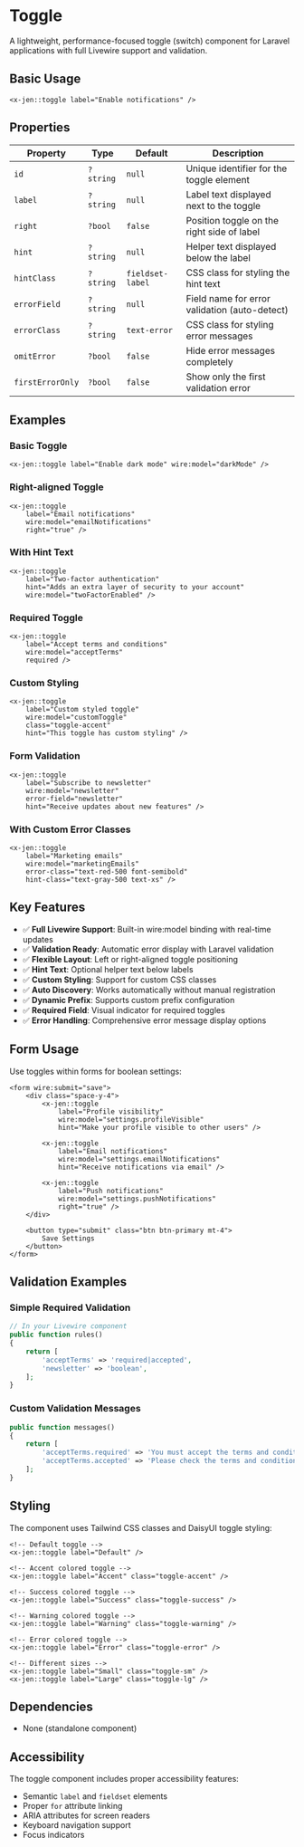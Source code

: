 # Toggle

A lightweight, performance-focused toggle (switch) component for Laravel applications with full Livewire support and validation.

## Basic Usage

```blade
<x-jen::toggle label="Enable notifications" />
```

## Properties

| Property         | Type      | Default          | Description                                   |
| ---------------- | --------- | ---------------- | --------------------------------------------- |
| `id`             | `?string` | `null`           | Unique identifier for the toggle element      |
| `label`          | `?string` | `null`           | Label text displayed next to the toggle       |
| `right`          | `?bool`   | `false`          | Position toggle on the right side of label    |
| `hint`           | `?string` | `null`           | Helper text displayed below the label         |
| `hintClass`      | `?string` | `fieldset-label` | CSS class for styling the hint text           |
| `errorField`     | `?string` | `null`           | Field name for error validation (auto-detect) |
| `errorClass`     | `?string` | `text-error`     | CSS class for styling error messages          |
| `omitError`      | `?bool`   | `false`          | Hide error messages completely                |
| `firstErrorOnly` | `?bool`   | `false`          | Show only the first validation error          |

## Examples

### Basic Toggle

```blade
<x-jen::toggle label="Enable dark mode" wire:model="darkMode" />
```

### Right-aligned Toggle

```blade
<x-jen::toggle
    label="Email notifications"
    wire:model="emailNotifications"
    right="true" />
```

### With Hint Text

```blade
<x-jen::toggle
    label="Two-factor authentication"
    hint="Adds an extra layer of security to your account"
    wire:model="twoFactorEnabled" />
```

### Required Toggle

```blade
<x-jen::toggle
    label="Accept terms and conditions"
    wire:model="acceptTerms"
    required />
```

### Custom Styling

```blade
<x-jen::toggle
    label="Custom styled toggle"
    wire:model="customToggle"
    class="toggle-accent"
    hint="This toggle has custom styling" />
```

### Form Validation

```blade
<x-jen::toggle
    label="Subscribe to newsletter"
    wire:model="newsletter"
    error-field="newsletter"
    hint="Receive updates about new features" />
```

### With Custom Error Classes

```blade
<x-jen::toggle
    label="Marketing emails"
    wire:model="marketingEmails"
    error-class="text-red-500 font-semibold"
    hint-class="text-gray-500 text-xs" />
```

## Key Features

-   ✅ **Full Livewire Support**: Built-in wire:model binding with real-time updates
-   ✅ **Validation Ready**: Automatic error display with Laravel validation
-   ✅ **Flexible Layout**: Left or right-aligned toggle positioning
-   ✅ **Hint Text**: Optional helper text below labels
-   ✅ **Custom Styling**: Support for custom CSS classes
-   ✅ **Auto Discovery**: Works automatically without manual registration
-   ✅ **Dynamic Prefix**: Supports custom prefix configuration
-   ✅ **Required Field**: Visual indicator for required toggles
-   ✅ **Error Handling**: Comprehensive error message display options

## Form Usage

Use toggles within forms for boolean settings:

```blade
<form wire:submit="save">
    <div class="space-y-4">
        <x-jen::toggle
            label="Profile visibility"
            wire:model="settings.profileVisible"
            hint="Make your profile visible to other users" />

        <x-jen::toggle
            label="Email notifications"
            wire:model="settings.emailNotifications"
            hint="Receive notifications via email" />

        <x-jen::toggle
            label="Push notifications"
            wire:model="settings.pushNotifications"
            right="true" />
    </div>

    <button type="submit" class="btn btn-primary mt-4">
        Save Settings
    </button>
</form>
```

## Validation Examples

### Simple Required Validation

```php
// In your Livewire component
public function rules()
{
    return [
        'acceptTerms' => 'required|accepted',
        'newsletter' => 'boolean',
    ];
}
```

### Custom Validation Messages

```php
public function messages()
{
    return [
        'acceptTerms.required' => 'You must accept the terms and conditions.',
        'acceptTerms.accepted' => 'Please check the terms and conditions checkbox.',
    ];
}
```

## Styling

The component uses Tailwind CSS classes and DaisyUI toggle styling:

```blade
<!-- Default toggle -->
<x-jen::toggle label="Default" />

<!-- Accent colored toggle -->
<x-jen::toggle label="Accent" class="toggle-accent" />

<!-- Success colored toggle -->
<x-jen::toggle label="Success" class="toggle-success" />

<!-- Warning colored toggle -->
<x-jen::toggle label="Warning" class="toggle-warning" />

<!-- Error colored toggle -->
<x-jen::toggle label="Error" class="toggle-error" />

<!-- Different sizes -->
<x-jen::toggle label="Small" class="toggle-sm" />
<x-jen::toggle label="Large" class="toggle-lg" />
```

## Dependencies

-   None (standalone component)

## Accessibility

The toggle component includes proper accessibility features:

-   Semantic `label` and `fieldset` elements
-   Proper `for` attribute linking
-   ARIA attributes for screen readers
-   Keyboard navigation support
-   Focus indicators
